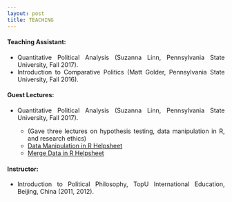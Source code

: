 ```yaml
---
layout: post
title: TEACHING
---
```


<h4> Teaching Assistant: </h4>

<ul align='justify'>
  <li>Quantitative Political Analysis (Suzanna Linn, Pennsylvania State University, Fall 2017). </li>
  <li>Introduction to Comparative Politics (Matt Golder, Pennsylvania State University, Fall 2016).</li>
</ul>

<h4> Guest Lectures: </h4>

<ul align='justify'>
  <li>Quantitative Political Analysis (Suzanna Linn, Pennsylvania State University, Fall 2017). </li>
    <ul align='justify'>
      <li>(Gave three lectures on hypothesis testing, data manipulation in R, and research ethics)</li>
      <li><a href="/files/DataInputHelpsheet.nb.html">Data Manipulation in R Helpsheet</a></li>
      <li><a href="/files/DMergeDataHelpSheet.nb.html">Merge Data in R Helpsheet</a></li>
    </ul>
</ul>

<h4> Instructor: </h4>

<ul align='justify'>
  <li>Introduction to Political Philosophy, TopU International Education, Beijing, China (2011, 2012).</li>
</ul>
